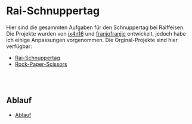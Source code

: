 # Rai-Schnuppertag

Hier sind die gesammten Aufgaben für den Schnuppertag bei Raiffeisen. Die Projekte wurden von [jx4n16](https://github.com/jx4n16) und [franjofranjic](https://github.com/franjofranjic) entwickelt, jedoch habe ich einige Anpassungen vorgenommen. Die Orginal-Projekte sind hier verfügbar:

- [Rai-Schnuppertag](https://github.com/franjofranjic/Rai-Schnuppertag)
- [Rock-Paper-Scissors](https://github.com/jx4n16/Rock-Paper-Scissors)

<br>
<br>

## Ablauf

- [Ablauf](/Ablauf.md)
